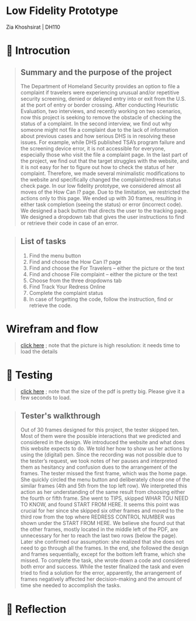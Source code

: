 # Low Fidelity Prototype
Zia Khoshsirat | DH110


# 📃 Introcution

> ## Summary and the purpose of the project
> The Department of Homeland Security provides an option to file a complaint if travelers were experiencing unusual and/or repetitive security screening, denied or delayed entry into or exit from the U.S. at the port of entry or border crossing. After conducting Heuristic Evaluation, two interviews, and recently working on two scenarios, now this project is seeking to remove the obstacle of checking the status of a complaint. In the second interview, we find out why someone might not file a complaint due to the lack of information about previous cases and how serious DHS is in resolving these issues. For example, while DHS published TSA’s program failure and the screening device error, it is not accessible for everyone, especially those who visit the file a complaint page.  In the last part of the project, we find out that the target struggles with the website, and it is not easy for her to figure out how to check the status of her complaint. Therefore, we made several minimalistic modifications to the website and specifically changed the complaint/redress status check page. In our low fidelity prototype, we considered almost all moves of the How Can I?  page. Due to the limitation, we restricted the actions only to this page. We ended up with 30 frames, resulting in either task completion (seeing the status) or error (incorrect code). We designed a back button that directs the user to the tracking page. We designed a dropdown tab that gives the user instructions to find or retrieve their code in case of an error. 


> ## List of tasks
> 1.	Find the menu button
>2.	Find and choose the How Can I? page
>3.	Find and choose the For Travelers – either the picture or the text
>4.	Find and choose File complaint – either the picture or the text
>5.	Choose from the three dropdowns tab
>6.	Find Track Your Redress Online
>7.	Complete the complaint status
>8.	In case of forgetting the code, follow the instruction, find or retrieve the code. 



# Wirefram and flow

> [click here](https://drive.google.com/file/d/1icPXJTBLuRjkDfzPnaf-irkTC3z64wii/view?usp=sharing)
> ; note that the picture is high resolution: it needs time to load the details 

# 👀 Testing

>[click here](https://drive.google.com/file/d/1umAFIc69aHTCab6bzuOymSosMTVoHFv1/view?usp=sharing)
>; note that the size of the pdf is pretty big. Please give it a few seconds to load.

> ## Tester's walkthrough
> Out of 30 frames designed for this project, the tester skipped ten. Most of them were the possible interactions that we predicted and considered in the design. We introduced the website and what does this website expects to do. We told her how to show us her actions by using the (digital) pen. Since the recording was not possible due to the tester’s request, we took notes of her pauses and interpreted them as hesitancy and confusion dues to the arrangement of the frames. 
The tester missed the first frame, which was the home page. She quickly circled the menu button and deliberately chose one of the similar frames (4th and 5th from the top left row). We interpreted this action as her understanding of the same result from choosing either the fourth or fifth frame. She went to TIPS, skipped WHAR TOU NEED TO KNOW, and found START FROM HERE. It seems this point was crucial for her since she skipped six other frames and moved to the third row from the top where REDRESS CONTROL NUMBER was shown under the START FROM HERE. We believe she found out that the other frames, mostly located in the middle left of the PDF, are unnecessary for her to reach the last two rows (below the page). Later she confirmed our assumption: she realized that she does not need to go through all the frames. In the end, she followed the design and frames sequentially, except for the bottom left frame, which she missed. To complete the task, she wrote down a code and considered both error and success. While the tester finalized the task and even tried to find a solution for the error, apparently, the arrangement of frames negatively affected her decision-making and the amount of time she needed to accomplish the tasks.


# :black_square_button: Reflection

>

